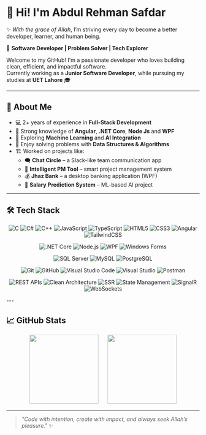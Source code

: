 # 👋 Hi! I'm Abdul Rehman Safdar

✨ *With the grace of Allah*, I’m striving every day to become a better developer, learner, and human being.

🎯 **Software Developer | Problem Solver | Tech Explorer**

Welcome to my GitHub! I'm a passionate developer who loves building clean, efficient, and impactful software.  
Currently working as a **Junior Software Developer**, while pursuing my studies at **UET Lahore** 🎓

---

## 🚀 About Me

- 💻 2+ years of experience in **Full-Stack Development**  
- 🧠 Strong knowledge of **Angular**, **.NET Core**, **Node Js** and **WPF**  
- 🤖 Exploring **Machine Learning** and **AI Integration**  
- 🧩 Enjoy solving problems with **Data Structures & Algorithms**  
- 🏗️ Worked on projects like:
  - 🗨️ **Chat Circle** – a Slack-like team communication app  
  - 🧠 **Intelligent PM Tool** – smart project management system  
  - 💰 **Jhaz Bank** – a desktop banking application (WPF)  
  - 🤖 **Salary Prediction System** – ML-based AI project  

---

## 🛠️ Tech Stack

<div align="center">

![C](https://img.shields.io/badge/C-00599C?style=for-the-badge&logo=c&logoColor=white)
![C#](https://img.shields.io/badge/C%23-239120?style=for-the-badge&logo=c-sharp&logoColor=white)
![C++](https://img.shields.io/badge/C++-00599C?style=for-the-badge&logo=cplusplus&logoColor=white)
![JavaScript](https://img.shields.io/badge/JavaScript-F7DF1E?style=for-the-badge&logo=javascript&logoColor=black)
![TypeScript](https://img.shields.io/badge/TypeScript-007ACC?style=for-the-badge&logo=typescript&logoColor=white)
![HTML5](https://img.shields.io/badge/HTML5-E34F26?style=for-the-badge&logo=html5&logoColor=white)
![CSS3](https://img.shields.io/badge/CSS3-1572B6?style=for-the-badge&logo=css3&logoColor=white)
![Angular](https://img.shields.io/badge/Angular-DD0031?style=for-the-badge&logo=angular&logoColor=white)
![TailwindCSS](https://img.shields.io/badge/TailwindCSS-38B2AC?style=for-the-badge&logo=tailwind-css&logoColor=white)

![.NET Core](https://img.shields.io/badge/.NET%20Core-512BD4?style=for-the-badge&logo=dotnet&logoColor=white)
![Node.js](https://img.shields.io/badge/Node.js-339933?style=for-the-badge&logo=node.js&logoColor=white)
![WPF](https://img.shields.io/badge/WPF-512BD4?style=for-the-badge&logo=windows&logoColor=white)
![Windows Forms](https://img.shields.io/badge/Windows%20Forms-0078D6?style=for-the-badge&logo=windows&logoColor=white)

![SQL Server](https://img.shields.io/badge/SQL%20Server-CC2927?style=for-the-badge&logo=microsoft-sql-server&logoColor=white)
![MySQL](https://img.shields.io/badge/MySQL-4479A1?style=for-the-badge&logo=mysql&logoColor=white)
![PostgreSQL](https://img.shields.io/badge/PostgreSQL-4169E1?style=for-the-badge&logo=postgresql&logoColor=white)

![Git](https://img.shields.io/badge/Git-F05032?style=for-the-badge&logo=git&logoColor=white)
![GitHub](https://img.shields.io/badge/GitHub-181717?style=for-the-badge&logo=github&logoColor=white)
![Visual Studio Code](https://img.shields.io/badge/VS%20Code-007ACC?style=for-the-badge&logo=visual-studio-code&logoColor=white)
![Visual Studio](https://img.shields.io/badge/Visual%20Studio-5C2D91?style=for-the-badge&logo=visualstudio&logoColor=white)
![Postman](https://img.shields.io/badge/Postman-FF6C37?style=for-the-badge&logo=postman&logoColor=white)

![REST APIs](https://img.shields.io/badge/REST%20APIs-02569B?style=for-the-badge&logo=swagger&logoColor=white)
![Clean Architecture](https://img.shields.io/badge/Clean%20Architecture-512BD4?style=for-the-badge&logo=.net&logoColor=white)
![SSR](https://img.shields.io/badge/SSR-43853D?style=for-the-badge&logo=next.js&logoColor=white)
![State Management](https://img.shields.io/badge/State%20Management-764ABC?style=for-the-badge&logo=redux&logoColor=white)
![SignalR](https://img.shields.io/badge/SignalR-5C2D91?style=for-the-badge&logo=dotnet&logoColor=white)
![WebSockets](https://img.shields.io/badge/WebSockets-000000?style=for-the-badge&logo=websocket&logoColor=white)

</div>
---

## 📈 GitHub Stats

<div align="center">
  <img src="https://github-readme-stats.vercel.app/api?username=AbdulRehmanSafdar&show_icons=true&theme=radical" height="180" />
  &nbsp;&nbsp;&nbsp;&nbsp;
  <img src="https://github-readme-stats.vercel.app/api/top-langs/?username=AbdulRehmanSafdar&layout=compact&theme=radical" height="180" />
</div>

---

> _"Code with intention, create with impact, and always seek Allah’s pleasure."_ ✨
